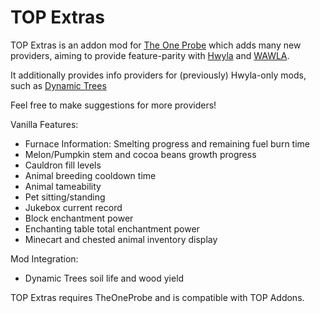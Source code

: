 # TOP Extras

TOP Extras is an addon mod for [The One Probe](https://github.com/McJtyMods/TheOneProbe) which adds many new providers, aiming to provide feature-parity with [Hwyla](https://github.com/TehNut-Mods/HWYLA) and [WAWLA](https://github.com/Darkhax-Minecraft/WAWLA). 

It additionally provides info providers for (previously) Hwyla-only mods, such as [Dynamic Trees](https://github.com/DynamicTreesTeam/DynamicTrees)

Feel free to make suggestions for more providers!

Vanilla Features:
* Furnace Information: Smelting progress and remaining fuel burn time
* Melon/Pumpkin stem and cocoa beans growth progress
* Cauldron fill levels
* Animal breeding cooldown time
* Animal tameability
* Pet sitting/standing
* Jukebox current record
* Block enchantment power
* Enchanting table total enchantment power
* Minecart and chested animal inventory display

Mod Integration:
* Dynamic Trees soil life and wood yield

TOP Extras requires TheOneProbe and is compatible with TOP Addons.
